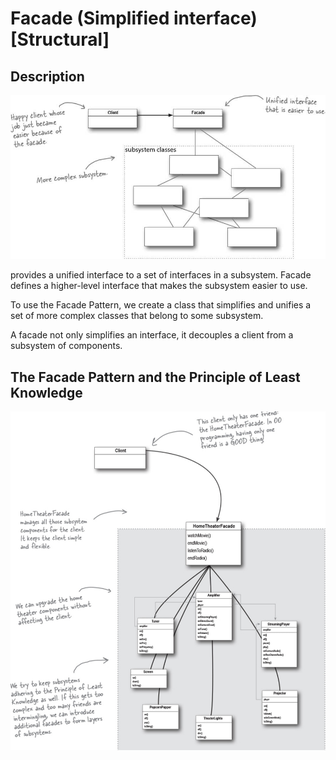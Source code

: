 # Facade (Simplified interface) [Structural]

## Description

![](facade/image1.jpg)

provides a unified interface to a set of interfaces in a subsystem. Facade defines a higher-level interface that makes the subsystem easier to use.

To use the Facade Pattern, we create a class that simplifies and unifies a set of more complex classes that belong to some subsystem.

A facade not only simplifies an interface, it decouples a client from a subsystem of components.

## The Facade Pattern and the Principle of Least Knowledge

![](facade/image2.jpg)
